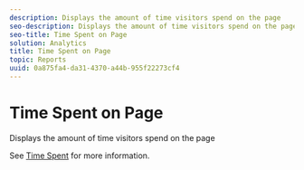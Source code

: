 ```yaml
---
description: Displays the amount of time visitors spend on the page
seo-description: Displays the amount of time visitors spend on the page
seo-title: Time Spent on Page
solution: Analytics
title: Time Spent on Page
topic: Reports
uuid: 0a875fa4-da31-4370-a44b-955f22273cf4
---
```


# Time Spent on Page

Displays the amount of time visitors spend on the page

See [Time Spent](/help/components/c-variables/c-metrics/metrics-time-spent.md) for more information.
